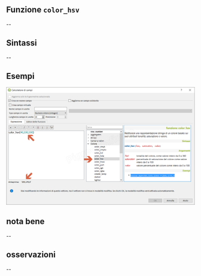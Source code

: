 ## Funzione `color_hsv`

--

## Sintassi

--

## Esempi

<img src="/img/colore/color_hsv/color_hsv1.png">

## nota bene

--

## osservazioni

--